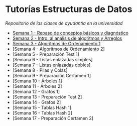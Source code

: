 # Tutorías Estructuras de Datos

_Repositorio de las clases de ayudantia en la universidad_

- [Semana 1 - Repaso de conceptos básicos y diagnóstico](./EDD%20Semana%201%20-%20Diagnóstico/)
- [Semana 2 - Intro. al análisis de algoritmos y Arreglos](./EDD%20Semana%202%20-%20Arrays%201//)
- [Semana 3 - Algoritmos de Ordenamiento 1](./EDD%20Semana%203%20-%20Arrays%202/)
- [Semana 4 - Algoritmos de Ordenamiento 2]
- [Semana 5 - Preparación Test 1]
- [Semana 6 - Listas enlazadas simples]
- [Semana 7 - Listas enlazadas dobles]
- [Semana 8 - Pilas y Colas]
- [Semana 9 - Preparación Certamen 1]
- [Semana 10 - Árboles 1]
- [Semana 11 - Árboles 2]
- [Semana 12 - Grafos 1]
- [Semana 13 - Preparación Test 2]
- [Semana 14 - Grafos 2]
- [Semana 15 - Tablas Hash 1]
- [Semana 16 - Tablas Hash 2]
- [Semana 17 - Preparación Certamen 2]